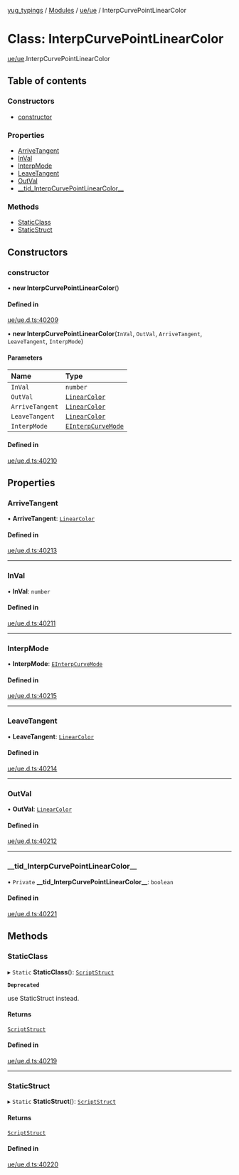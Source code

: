 [yug_typings](../README.md) / [Modules](../modules.md) / [ue/ue](../modules/ue_ue.md) / InterpCurvePointLinearColor

# Class: InterpCurvePointLinearColor

[ue/ue](../modules/ue_ue.md).InterpCurvePointLinearColor

## Table of contents

### Constructors

- [constructor](ue_ue.InterpCurvePointLinearColor.md#constructor)

### Properties

- [ArriveTangent](ue_ue.InterpCurvePointLinearColor.md#arrivetangent)
- [InVal](ue_ue.InterpCurvePointLinearColor.md#inval)
- [InterpMode](ue_ue.InterpCurvePointLinearColor.md#interpmode)
- [LeaveTangent](ue_ue.InterpCurvePointLinearColor.md#leavetangent)
- [OutVal](ue_ue.InterpCurvePointLinearColor.md#outval)
- [\_\_tid\_InterpCurvePointLinearColor\_\_](ue_ue.InterpCurvePointLinearColor.md#__tid_interpcurvepointlinearcolor__)

### Methods

- [StaticClass](ue_ue.InterpCurvePointLinearColor.md#staticclass)
- [StaticStruct](ue_ue.InterpCurvePointLinearColor.md#staticstruct)

## Constructors

### constructor

• **new InterpCurvePointLinearColor**()

#### Defined in

[ue/ue.d.ts:40209](https://github.com/YugMetaverse/yug_typings/blob/25cad34/ue/ue.d.ts#L40209)

• **new InterpCurvePointLinearColor**(`InVal`, `OutVal`, `ArriveTangent`, `LeaveTangent`, `InterpMode`)

#### Parameters

| Name | Type |
| :------ | :------ |
| `InVal` | `number` |
| `OutVal` | [`LinearColor`](ue_ue_s.LinearColor.md) |
| `ArriveTangent` | [`LinearColor`](ue_ue_s.LinearColor.md) |
| `LeaveTangent` | [`LinearColor`](ue_ue_s.LinearColor.md) |
| `InterpMode` | [`EInterpCurveMode`](../enums/ue_ue.EInterpCurveMode.md) |

#### Defined in

[ue/ue.d.ts:40210](https://github.com/YugMetaverse/yug_typings/blob/25cad34/ue/ue.d.ts#L40210)

## Properties

### ArriveTangent

• **ArriveTangent**: [`LinearColor`](ue_ue_s.LinearColor.md)

#### Defined in

[ue/ue.d.ts:40213](https://github.com/YugMetaverse/yug_typings/blob/25cad34/ue/ue.d.ts#L40213)

___

### InVal

• **InVal**: `number`

#### Defined in

[ue/ue.d.ts:40211](https://github.com/YugMetaverse/yug_typings/blob/25cad34/ue/ue.d.ts#L40211)

___

### InterpMode

• **InterpMode**: [`EInterpCurveMode`](../enums/ue_ue.EInterpCurveMode.md)

#### Defined in

[ue/ue.d.ts:40215](https://github.com/YugMetaverse/yug_typings/blob/25cad34/ue/ue.d.ts#L40215)

___

### LeaveTangent

• **LeaveTangent**: [`LinearColor`](ue_ue_s.LinearColor.md)

#### Defined in

[ue/ue.d.ts:40214](https://github.com/YugMetaverse/yug_typings/blob/25cad34/ue/ue.d.ts#L40214)

___

### OutVal

• **OutVal**: [`LinearColor`](ue_ue_s.LinearColor.md)

#### Defined in

[ue/ue.d.ts:40212](https://github.com/YugMetaverse/yug_typings/blob/25cad34/ue/ue.d.ts#L40212)

___

### \_\_tid\_InterpCurvePointLinearColor\_\_

• `Private` **\_\_tid\_InterpCurvePointLinearColor\_\_**: `boolean`

#### Defined in

[ue/ue.d.ts:40221](https://github.com/YugMetaverse/yug_typings/blob/25cad34/ue/ue.d.ts#L40221)

## Methods

### StaticClass

▸ `Static` **StaticClass**(): [`ScriptStruct`](ue_ue.ScriptStruct.md)

**`Deprecated`**

use StaticStruct instead.

#### Returns

[`ScriptStruct`](ue_ue.ScriptStruct.md)

#### Defined in

[ue/ue.d.ts:40219](https://github.com/YugMetaverse/yug_typings/blob/25cad34/ue/ue.d.ts#L40219)

___

### StaticStruct

▸ `Static` **StaticStruct**(): [`ScriptStruct`](ue_ue.ScriptStruct.md)

#### Returns

[`ScriptStruct`](ue_ue.ScriptStruct.md)

#### Defined in

[ue/ue.d.ts:40220](https://github.com/YugMetaverse/yug_typings/blob/25cad34/ue/ue.d.ts#L40220)
